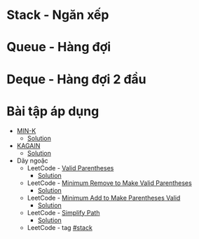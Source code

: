 # Stack - Ngăn xếp

# Queue - Hàng đợi 

# Deque - Hàng đợi 2 đầu

# Bài tập áp dụng

* [MIN-K](https://codeforces.com/group/FLVn1Sc504/contest/274506/problem/M)
    * [Solution](https://github.com/thptbadiem-tutor/Tutoring-2020/blob/master/Stack_Queue_Deque/Solutions/MINK.cpp)
* [KAGAIN](https://codeforces.com/group/FLVn1Sc504/contest/274496/problem/M)
    * [Solution](https://github.com/thptbadiem-tutor/Tutoring-2020/blob/master/Stack_Queue_Deque/Solutions/KAGAIN.cpp)
* Dãy ngoặc
    * LeetCode - [Valid Parentheses](https://leetcode.com/problems/valid-parentheses/)
        * [Solution](https://github.com/thptbadiem-tutor/Tutoring-2020/blob/master/Stack_Queue_Deque/Solutions/valid-parentheses.cpp)
    * LeetCode - [Minimum Remove to Make Valid Parentheses](https://leetcode.com/problems/minimum-remove-to-make-valid-parentheses/)
        * [Solution](https://github.com/thptbadiem-tutor/Tutoring-2020/blob/master/Stack_Queue_Deque/Solutions/minimum-remove-to-make-valid-parentheses.cpp)
    * LeetCode - [Minimum Add to Make Parentheses Valid](https://leetcode.com/problems/minimum-add-to-make-parentheses-valid)
        * [Solution](https://github.com/thptbadiem-tutor/Tutoring-2020/blob/master/Stack_Queue_Deque/Solutions/minimum-add-to-make-parentheses-valid.cpp)
    * LeetCode - [Simplify Path](https://leetcode.com/problems/simplify-path)
        * [Solution](https://github.com/thptbadiem-tutor/Tutoring-2020/blob/master/Stack_Queue_Deque/Solutions/valid-parentheses.cpp)
    * LeetCode - tag [#stack](https://leetcode.com/tag/stack/)

